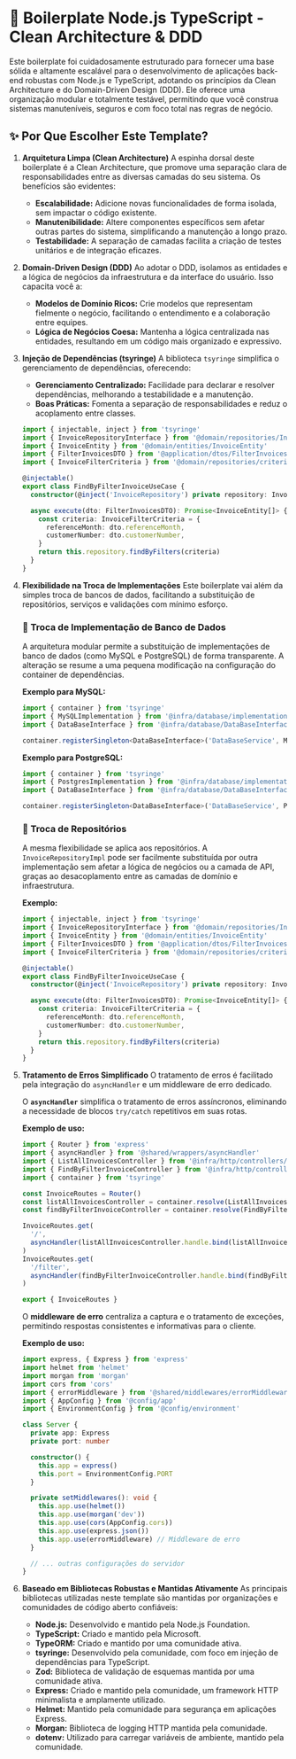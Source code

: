 # 🚀 Boilerplate Node.js TypeScript - Clean Architecture & DDD

Este boilerplate foi cuidadosamente estruturado para fornecer uma base sólida e altamente escalável para o desenvolvimento de aplicações back-end robustas com Node.js e TypeScript, adotando os princípios da Clean Architecture e do Domain-Driven Design (DDD). Ele oferece uma organização modular e totalmente testável, permitindo que você construa sistemas manuteníveis, seguros e com foco total nas regras de negócio.

## ✨ Por Que Escolher Este Template?

1.  **Arquitetura Limpa (Clean Architecture)**
    A espinha dorsal deste boilerplate é a Clean Architecture, que promove uma separação clara de responsabilidades entre as diversas camadas do seu sistema. Os benefícios são evidentes:

    - **Escalabilidade:** Adicione novas funcionalidades de forma isolada, sem impactar o código existente.
    - **Manutenibilidade:** Altere componentes específicos sem afetar outras partes do sistema, simplificando a manutenção a longo prazo.
    - **Testabilidade:** A separação de camadas facilita a criação de testes unitários e de integração eficazes.

2.  **Domain-Driven Design (DDD)**
    Ao adotar o DDD, isolamos as entidades e a lógica de negócios da infraestrutura e da interface do usuário. Isso capacita você a:

    - **Modelos de Domínio Ricos:** Crie modelos que representam fielmente o negócio, facilitando o entendimento e a colaboração entre equipes.
    - **Lógica de Negócios Coesa:** Mantenha a lógica centralizada nas entidades, resultando em um código mais organizado e expressivo.

3.  **Injeção de Dependências (tsyringe)**
    A biblioteca `tsyringe` simplifica o gerenciamento de dependências, oferecendo:

    - **Gerenciamento Centralizado:** Facilidade para declarar e resolver dependências, melhorando a testabilidade e a manutenção.
    - **Boas Práticas:** Fomenta a separação de responsabilidades e reduz o acoplamento entre classes.

    ```typescript
    import { injectable, inject } from 'tsyringe'
    import { InvoiceRepositoryInterface } from '@domain/repositories/InvoiceRepositoryInterface'
    import { InvoiceEntity } from '@domain/entities/InvoiceEntity'
    import { FilterInvoicesDTO } from '@application/dtos/FilterInvoicesDTO'
    import { InvoiceFilterCriteria } from '@domain/repositories/criteria/InvoiceFilterCriteria'

    @injectable()
    export class FindByFilterInvoiceUseCase {
      constructor(@inject('InvoiceRepository') private repository: InvoiceRepositoryInterface) {}

      async execute(dto: FilterInvoicesDTO): Promise<InvoiceEntity[]> {
        const criteria: InvoiceFilterCriteria = {
          referenceMonth: dto.referenceMonth,
          customerNumber: dto.customerNumber,
        }
        return this.repository.findByFilters(criteria)
      }
    }
    ```

4.  **Flexibilidade na Troca de Implementações**
    Este boilerplate vai além da simples troca de bancos de dados, facilitando a substituição de repositórios, serviços e validações com mínimo esforço.

    ### 🔄 Troca de Implementação de Banco de Dados

    A arquitetura modular permite a substituição de implementações de banco de dados (como MySQL e PostgreSQL) de forma transparente. A alteração se resume a uma pequena modificação na configuração do container de dependências.

    **Exemplo para MySQL:**

    ```typescript
    import { container } from 'tsyringe'
    import { MySQLImplementation } from '@infra/database/implementations/MySQLImplementation'
    import { DataBaseInterface } from '@infra/database/DataBaseInterface'

    container.registerSingleton<DataBaseInterface>('DataBaseService', MySQLImplementation)
    ```

    **Exemplo para PostgreSQL:**

    ```typescript
    import { container } from 'tsyringe'
    import { PostgresImplementation } from '@infra/database/implementations/PostgresImplementation'
    import { DataBaseInterface } from '@infra/database/DataBaseInterface'

    container.registerSingleton<DataBaseInterface>('DataBaseService', PostgresImplementation)
    ```

    ### 🔩 Troca de Repositórios

    A mesma flexibilidade se aplica aos repositórios. A `InvoiceRepositoryImpl` pode ser facilmente substituída por outra implementação sem afetar a lógica de negócios ou a camada de API, graças ao desacoplamento entre as camadas de domínio e infraestrutura.

    **Exemplo:**

    ```typescript
    import { injectable, inject } from 'tsyringe'
    import { InvoiceRepositoryInterface } from '@domain/repositories/InvoiceRepositoryInterface'
    import { InvoiceEntity } from '@domain/entities/InvoiceEntity'
    import { FilterInvoicesDTO } from '@application/dtos/FilterInvoicesDTO'
    import { InvoiceFilterCriteria } from '@domain/repositories/criteria/InvoiceFilterCriteria'

    @injectable()
    export class FindByFilterInvoiceUseCase {
      constructor(@inject('InvoiceRepository') private repository: InvoiceRepositoryInterface) {}

      async execute(dto: FilterInvoicesDTO): Promise<InvoiceEntity[]> {
        const criteria: InvoiceFilterCriteria = {
          referenceMonth: dto.referenceMonth,
          customerNumber: dto.customerNumber,
        }
        return this.repository.findByFilters(criteria)
      }
    }
    ```

5.  **Tratamento de Erros Simplificado**
    O tratamento de erros é facilitado pela integração do `asyncHandler` e um middleware de erro dedicado.

    O **`asyncHandler`** simplifica o tratamento de erros assíncronos, eliminando a necessidade de blocos `try/catch` repetitivos em suas rotas.

    **Exemplo de uso:**

    ```typescript
    import { Router } from 'express'
    import { asyncHandler } from '@shared/wrappers/asyncHandler'
    import { ListAllInvoicesController } from '@infra/http/controllers/ListAllInvoicesController'
    import { FindByFilterInvoiceController } from '@infra/http/controllers/FindByFilterInvoiceController'
    import { container } from 'tsyringe'

    const InvoiceRoutes = Router()
    const listAllInvoicesController = container.resolve(ListAllInvoicesController)
    const findByFilterInvoiceController = container.resolve(FindByFilterInvoiceController)

    InvoiceRoutes.get(
      '/',
      asyncHandler(listAllInvoicesController.handle.bind(listAllInvoicesController))
    )
    InvoiceRoutes.get(
      '/filter',
      asyncHandler(findByFilterInvoiceController.handle.bind(findByFilterInvoiceController))
    )

    export { InvoiceRoutes }
    ```

    O **middleware de erro** centraliza a captura e o tratamento de exceções, permitindo respostas consistentes e informativas para o cliente.

    **Exemplo de uso:**

    ```typescript
    import express, { Express } from 'express'
    import helmet from 'helmet'
    import morgan from 'morgan'
    import cors from 'cors'
    import { errorMiddleware } from '@shared/middlewares/errorMiddleware'
    import { AppConfig } from '@config/app'
    import { EnvironmentConfig } from '@config/environment'

    class Server {
      private app: Express
      private port: number

      constructor() {
        this.app = express()
        this.port = EnvironmentConfig.PORT
      }

      private setMiddlewares(): void {
        this.app.use(helmet())
        this.app.use(morgan('dev'))
        this.app.use(cors(AppConfig.cors))
        this.app.use(express.json())
        this.app.use(errorMiddleware) // Middleware de erro
      }

      // ... outras configurações do servidor
    }
    ```

6.  **Baseado em Bibliotecas Robustas e Mantidas Ativamente**
    As principais bibliotecas utilizadas neste template são mantidas por organizações e comunidades de código aberto confiáveis:

    - **Node.js:** Desenvolvido e mantido pela Node.js Foundation.
    - **TypeScript:** Criado e mantido pela Microsoft.
    - **TypeORM:** Criado e mantido por uma comunidade ativa.
    - **tsyringe:** Desenvolvido pela comunidade, com foco em injeção de dependências para TypeScript.
    - **Zod:** Biblioteca de validação de esquemas mantida por uma comunidade ativa.
    - **Express:** Criado e mantido pela comunidade, um framework HTTP minimalista e amplamente utilizado.
    - **Helmet:** Mantido pela comunidade para segurança em aplicações Express.
    - **Morgan:** Biblioteca de logging HTTP mantida pela comunidade.
    - **dotenv:** Utilizado para carregar variáveis de ambiente, mantido pela comunidade.

